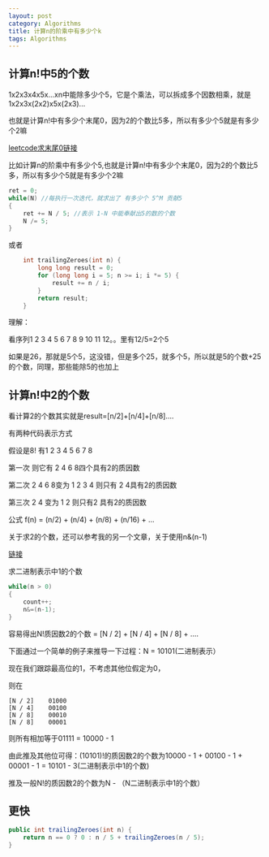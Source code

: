 ```yaml
---
layout: post
category: Algorithms
title: 计算n的阶乘中有多少个k
tags: Algorithms
---
```


## 计算n!中5的个数

1x2x3x4x5x...xn中能除多少个5，它是个乘法，可以拆成多个因数相乘，就是1x2x3x(2x2)x5x(2x3)...

也就是计算n!中有多少个末尾0，因为2的个数比5多，所以有多少个5就是有多少个2嘛

[leetcode求末尾0链接](https://leetcode.com/problems/factorial-trailing-zeroes/description/)

比如计算n的阶乘中有多少个5,也就是计算n!中有多少个末尾0，因为2的个数比5多，所以有多少个5就是有多少个2嘛

```c++
ret = 0;    
while(N) //每执行一次迭代，就求出了 有多少个 5^M 贡献5    
{    
    ret += N / 5; //表示 1-N 中能奉献出5的数的个数    
    N /= 5;    
}   
```

或者

```c++
	int trailingZeroes(int n) {
		long long result = 0;
		for (long long i = 5; n >= i; i *= 5) {
			result += n / i;
		}
		return result;
	}
```

理解：

看序列1 2 3 4 5 6 7 8 9 10 11 12。。里有12/5=2个5

如果是26，那就是5个5，这没错，但是多个25，就多个5，所以就是5的个数+25的个数，同理，那些能除5的也加上

## 计算n!中2的个数

看计算2的个数其实就是result=[n/2]+[n/4]+[n/8]....

有两种代码表示方式

假设是8! 有1 2 3 4 5 6 7 8

第一次 则它有 2 4 6 8四个具有2的质因数

第二次 2 4 6 8变为 1 2 3 4 则只有 2 4具有2的质因数

第三次 2 4 变为 1 2 则只有2 具有2的质因数

公式 f(n) = (n/2) + (n/4) + (n/8) + (n/16) + ...   

关于求2的个数，还可以参考我的另一个文章，关于使用n&(n-1)

[链接](http://mafulong.top/%E7%AE%97%E6%B3%95%E7%9F%A5%E8%AF%86/2018/04/21/n&(n-1)%E7%9A%84%E7%94%A8%E6%B3%95.html)

求二进制表示中1的个数
```c++
while(n > 0)  
{  
    count++;  
    n&=(n-1);  
}  
```

容易得出N!质因数2的个数 = [N / 2] + [N / 4] + [N / 8] + ….

下面通过一个简单的例子来推导一下过程：N = 10101(二进制表示）

现在我们跟踪最高位的1，不考虑其他位假定为0，

则在

    [N / 2]    01000
    [N / 4]    00100
    [N / 8]    00010
    [N / 8]    00001

则所有相加等于01111 = 10000 - 1

由此推及其他位可得：(10101)!的质因数2的个数为10000 - 1 + 00100 - 1 + 00001 - 1 = 10101 - 3(二进制表示中1的个数)

推及一般N!的质因数2的个数为N - （N二进制表示中1的个数）

## 更快
```java
public int trailingZeroes(int n) {
    return n == 0 ? 0 : n / 5 + trailingZeroes(n / 5);
}
```